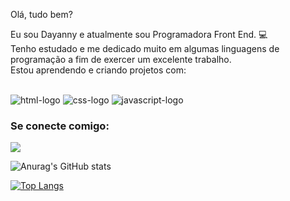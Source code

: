 Olá, tudo bem?

Eu sou Dayanny e atualmente sou Programadora Front End. :computer:
<br>Tenho estudado e me dedicado muito em algumas linguagens de programação a fim de exercer um excelente trabalho.
<br>Estou aprendendo e criando projetos com:
<br><br>

<img src="https://img.shields.io/badge/HTML5-E34F26?style=for-the-badge&logo=html5&logoColor=white" alt="html-logo"> <img src="https://img.shields.io/badge/CSS3-1572B6?style=for-the-badge&logo=css3&logoColor=white" alt="css-logo"> <img src="https://img.shields.io/badge/JavaScript-323330?style=for-the-badge&logo=javascript&logoColor=F7DF1E" alt="javascript-logo">
  <br>
### Se conecte comigo:
<a href="https://www.linkedin.com/in/dayanny-siqueira/"><img src="https://img.shields.io/badge/LinkedIn-0077B5?style=for-the-badge&logo=linkedin&logoColor=white"></a>


![Anurag's GitHub stats](https://github-readme-stats.vercel.app/api?username=idanisiqueira&show_icons=true&theme=monokai)


[![Top Langs](https://github-readme-stats.vercel.app/api/top-langs/?username=idanisiqueira)](https://github.com/anuraghazra/github-readme-stats)


  

<!---
idanisiqueira/idanisiqueira is a ✨ special ✨ repository because its `README.md` (this file) appears on your GitHub profile.
You can click the Preview link to take a look at your changes.
--->
